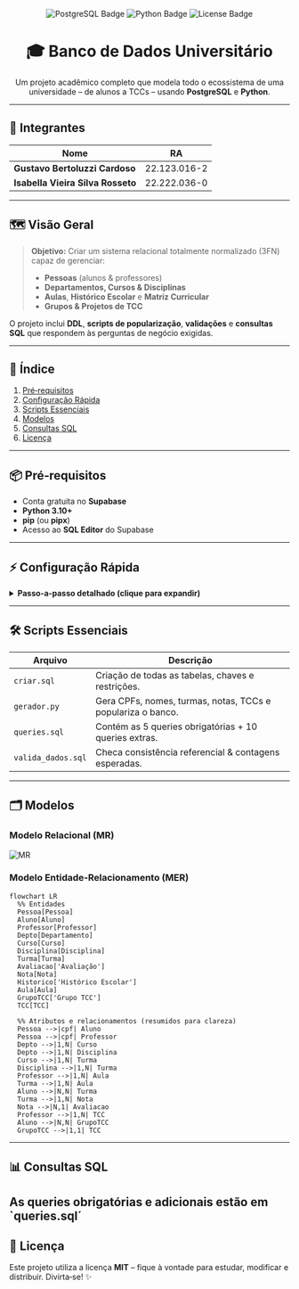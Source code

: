 <!-- README.md gerado automaticamente  -->
<p align="center">
  <img src="https://img.shields.io/badge/SQL-PostgreSQL-blue?logo=postgresql&logoColor=white" alt="PostgreSQL Badge"/>
  <img src="https://img.shields.io/badge/Python-3.10+-yellow?logo=python&logoColor=white" alt="Python Badge"/>
  <img src="https://img.shields.io/badge/License-MIT-green" alt="License Badge"/>
</p>

<h1 align="center">🎓 Banco de Dados Universitário</h1>
<p align="center">Um projeto acadêmico completo que modela todo o ecossistema de uma universidade – de alunos a TCCs – usando <strong>PostgreSQL</strong> e <strong>Python</strong>.</p>

---

## 👥 Integrantes
| Nome | RA |
|------|----|
| **Gustavo Bertoluzzi Cardoso** | 22.123.016-2 |
| **Isabella Vieira Silva Rosseto** | 22.222.036-0 |

---

## 🗺️ Visão Geral
> **Objetivo:** Criar um sistema relacional totalmente normalizado (3FN) capaz de gerenciar:
> 
> - **Pessoas** (alunos & professores)  
> - **Departamentos, Cursos & Disciplinas**  
> - **Aulas**, **Histórico Escolar** e **Matriz Curricular**  
> - **Grupos & Projetos de TCC**  

O projeto inclui **DDL**, **scripts de popularização**, **validações** e **consultas SQL** que respondem às perguntas de negócio exigidas.

---

## 🧭 Índice
1. [Pré‑requisitos](#pré‑requisitos)
2. [Configuração Rápida](#configuração-rápida)
3. [Scripts Essenciais](#scripts-essenciais)
4. [Modelos](#modelos)
5. [Consultas SQL](#consultas-sql)
6. [Licença](#licença)

---

## 📦 Pré‑requisitos
- Conta gratuita no **Supabase**  
- **Python 3.10+**  
- **pip** (ou **pipx**)  
- Acesso ao **SQL Editor** do Supabase  

---

## ⚡ Configuração Rápida
<details>
<summary><strong>Passo‑a‑passo detalhado (clique para expandir)</strong></summary>

1. ### 🚀 Criar banco no Supabase  
   - Acesse <https://supabase.com> → **New Project** → defina nome, senha e região.

2. ### 🗄️ Executar DDL  
   - No dashboard → **Database ▸ SQL Editor** → crie nova query.  
   - Cole o conteúdo de <kbd>criar.sql</kbd> e clique <kbd>Run</kbd>.

3. ### 🐍 Popular com dados fictícios  
   - Abra <kbd>gerador.py</kbd> conecte com o seu banco de dados mudando a senha e outros dados.

4. ### 🔍 Rodar consultas  
   - Abra <kbd>queries.sql</kbd> no SQL Editor do Supabase ou no seu cliente favorito (DBeaver, psql etc.)  
   - Execute e observe os resultados.  

</details>

---

## 🛠️ Scripts Essenciais
| Arquivo | Descrição |
|---------|-----------|
| `criar.sql` | Criação de todas as tabelas, chaves e restrições. |
| `gerador.py` | Gera CPFs, nomes, turmas, notas, TCCs e populariza o banco. |
| `queries.sql` | Contém as 5 queries obrigatórias + 10 queries extras. |
| `valida_dados.sql` | Checa consistência referencial & contagens esperadas. |

---

## 🗂️ Modelos

### Modelo Relacional (MR)
![MR](https://github.com/user-attachments/assets/22456bf6-4f9c-46b0-85c9-f50a2df9ed00)

### Modelo Entidade‑Relacionamento (MER)
```mermaid
flowchart LR
  %% Entidades
  Pessoa[Pessoa]
  Aluno[Aluno]
  Professor[Professor]
  Depto[Departamento]
  Curso[Curso]
  Disciplina[Disciplina]
  Turma[Turma]
  Avaliacao['Avaliação']
  Nota[Nota]
  Historico['Histórico Escolar']
  Aula[Aula]
  GrupoTCC['Grupo TCC']
  TCC[TCC]

  %% Atributos e relacionamentos (resumidos para clareza)
  Pessoa -->|cpf| Aluno
  Pessoa -->|cpf| Professor
  Depto -->|1,N| Curso
  Depto -->|1,N| Disciplina
  Curso -->|1,N| Turma
  Disciplina -->|1,N| Turma
  Professor -->|1,N| Aula
  Turma -->|1,N| Aula
  Aluno -->|N,N| Turma
  Turma -->|1,N| Nota
  Nota -->|N,1| Avaliacao
  Professor -->|1,N| TCC
  Aluno -->|N,N| GrupoTCC
  GrupoTCC -->|1,1| TCC
```

---

## 📊 Consultas SQL
As queries obrigatórias e adicionais estão em `queries.sql´
---

## 📝 Licença
Este projeto utiliza a licença **MIT** – fique à vontade para estudar, modificar e distribuir. Divirta‑se! ✨

